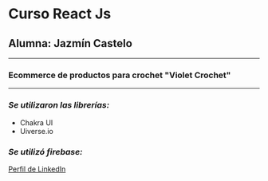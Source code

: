 # Curso React Js
## Alumna: **Jazmín Castelo**    
---
### Ecommerce de productos para crochet "Violet Crochet"
---

### _Se utilizaron las librerías:_
- Chakra UI
- Uiverse.io

### _Se utilizó firebase:_


[Perfil de LinkedIn](https://www.linkedin.com/in/jazm%C3%ADn-castelo/)

<!--    	De que trata el eccomerce -> que categorías tengo
           	Explicar como se usa, que puedo seleccionar mas de uno, se envia al carrito
           	Comentar que tengo el formulario, al enviarse a la base de datos se devuelve un id mostrado en pantalla
Se utiliza la base de datos firebase para almacenar “”
Usamos react-router-dom, chakra , …
 -->